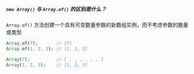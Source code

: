 ##### `new Array()` 与 `Array.of()` 的区别是什么？

`Array.of()` 方法创建一个具有可变数量参数的新数组实例，而不考虑参数的数量或类型

```js
Array.of(7);       // [7]
Array.of(1, 2, 3); // [1, 2, 3]

Array(7);          // [ , , , , , , ]
Array(1, 2, 3);    // [1, 2, 3]
```

